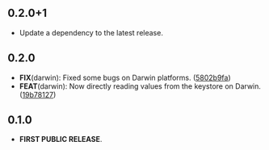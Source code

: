 ## 0.2.0+1

 - Update a dependency to the latest release.

## 0.2.0

 - **FIX**(darwin): Fixed some bugs on Darwin platforms. ([5802b9fa](https://github.com/Skyost/SimpleSecureStorage/commit/5802b9fa043c2891c494534170a6d72ea5d63888))
 - **FEAT**(darwin): Now directly reading values from the keystore on Darwin. ([19b78127](https://github.com/Skyost/SimpleSecureStorage/commit/19b78127ddb1bc6d61eda11f37a409565964141a))

## 0.1.0

- **FIRST PUBLIC RELEASE**.
